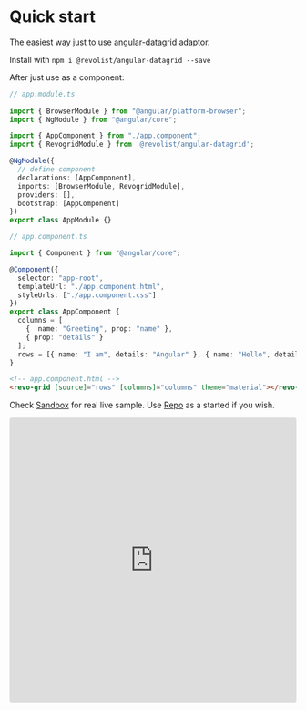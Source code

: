 # Quick start

The easiest way just to use [angular-datagrid](https://www.npmjs.com/package/@revolist/angular-datagrid) adaptor.

Install with `npm i @revolist/angular-datagrid --save`


After just use as a component:

```ts
// app.module.ts
 
import { BrowserModule } from "@angular/platform-browser";
import { NgModule } from "@angular/core";

import { AppComponent } from "./app.component";
import { RevogridModule } from '@revolist/angular-datagrid';

@NgModule({
  // define component
  declarations: [AppComponent],
  imports: [BrowserModule, RevogridModule],
  providers: [],
  bootstrap: [AppComponent]
})
export class AppModule {}
```

```ts
// app.component.ts

import { Component } from "@angular/core";

@Component({
  selector: "app-root",
  templateUrl: "./app.component.html",
  styleUrls: ["./app.component.css"]
})
export class AppComponent {
  columns = [
    {  name: "Greeting", prop: "name" },
    { prop: "details" }
  ];
  rows = [{ name: "I am", details: "Angular" }, { name: "Hello", details: "Angular" }];
}
```

```html
<!-- app.component.html -->
<revo-grid [source]="rows" [columns]="columns" theme="material"></revo-grid>
```
Check [Sandbox](https://codesandbox.io/s/angular-datagrid-overview-d5i0b?fontsize=14&hidenavigation=1&theme=dark) for real live sample.
Use [Repo](https://github.com/revolist/angular-datagrid-test) as a started if you wish.

<ClientOnly>
  <iframe src="https://codesandbox.io/embed/angular-datagrid-overview-d5i0b?fontsize=14&hidenavigation=1&theme=dark"
     style="width:100%; height:500px; border:0; border-radius: 4px; overflow:hidden;"
     title="Angular-datagrid-overview"
     allow="accelerometer; ambient-light-sensor; camera; encrypted-media; geolocation; gyroscope; hid; microphone; midi; payment; usb; vr; xr-spatial-tracking"
     sandbox="allow-forms allow-modals allow-popups allow-presentation allow-same-origin allow-scripts"></iframe>
</ClientOnly>
